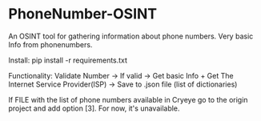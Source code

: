 # PhoneNumber-OSINT
An OSINT tool for gathering information about phone numbers. Very basic Info from phonenumbers.

Install: 
pip install -r requirements.txt

Functionality:
Validate Number ->
If valid ->
Get basic Info + Get The Internet Service Provider(ISP) ->
Save to .json file (list of dictionaries)

If FILE with the list of phone numbers available in Cryeye go to the origin project and add option [3]. For now, it's unavailable. 
